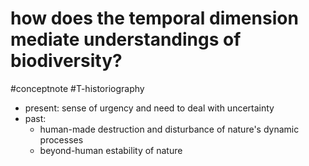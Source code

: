# how does the temporal dimension mediate understandings of biodiversity?
#conceptnote #T-historiography 

- present: sense of urgency and need to deal with uncertainty
- past: 
	- human-made destruction and disturbance of nature's dynamic processes
	- beyond-human estability of nature